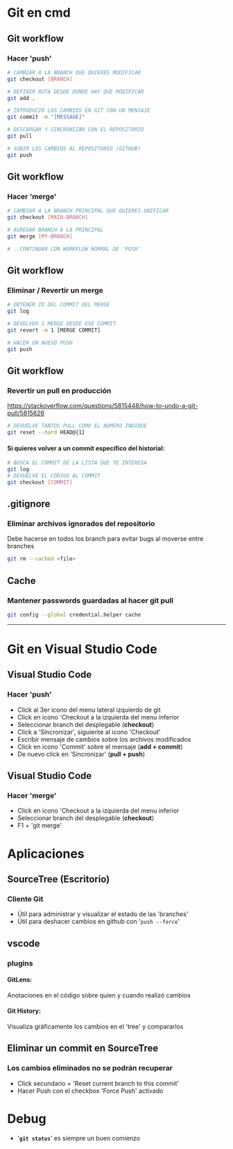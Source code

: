 # Git en cmd

## Git workflow
### Hacer 'push'

```sh
# CAMBIAR A LA BRANCH QUE QUIERES MODIFICAR
git checkout [BRANCH]

# DEFINIR RUTA DESDE DONDE HAY QUE MODIFICAR
git add .

# INTRODUCIR LOS CAMBIOS EN GIT CON UN MENSAJE
git commit -m "[MESSAGE]"

# DESCARGAR Y SINCRONIZAR CON EL REPOSITORIO
git pull

# SUBIR LOS CAMBIOS AL REPOSITORIO (GITHUB)
git push
```

## Git workflow
### Hacer 'merge'

```sh
# CAMBIAR A LA BRANCH PRINCIPAL QUE QUIERES UNIFICAR
git checkout [MAIN-BRANCH]

# AGREGAR BRANCH A LA PRINCIPAL
git merge [MY-BRANCH]

# ..CONTINUAR CON WORKFLOW NORMAL DE 'PUSH'
```

## Git workflow
### Eliminar / Revertir un merge

```sh
# OBTENER ID DEL COMMIT DEL MERGE
git log

# DEVOLVER 1 MERGE DESDE ESE COMMIT
git revert -m 1 [MERGE COMMIT]

# HACER UN NUEVO PUSH
git push
```

## Git workflow
### Revertir un pull en producción

https://stackoverflow.com/questions/5815448/how-to-undo-a-git-pull/5815626

```sh
# DEVUELVE TANTOS PULL COMO EL NÚMERO INDIQUE
git reset --hard HEAD@{1}
```

#### Si quieres volver a un commit específico del historial:

```sh
# BUSCA EL COMMIT DE LA LISTA QUE TE INTERESA
git log
# DEVUELVE EL CÓDIGO AL COMMIT
git checkout [COMMIT]
```

## .gitignore
### Eliminar archivos ignorados del repositorio

Debe hacerse en todos los branch para evitar bugs al moverse entre branches
```sh
git rm --cached <file>
```

## Cache
### Mantener passwords guardadas al hacer git pull

```sh
git config --global credential.helper cache
```

---

# Git en Visual Studio Code

## Visual Studio Code
### Hacer 'push'

- Click al 3er icono del menu lateral izquierdo de git
- Click en icono 'Checkout a la izquierda del menu inferior
- Seleccionar branch del desplegable (**checkout**)
- Click a 'Sincronizar', siguiente al icono 'Checkout'
- Escribir mensaje de cambios sobre los archivos modificados
- Click en icono 'Commit' sobre el mensaje (**add + commit**)
- De nuevo click en 'Sincronizar' (**pull + push**)

## Visual Studio Code
### Hacer 'merge'

- Click en icono 'Checkout a la izquierda del menu inferior
- Seleccionar branch del desplegable (**checkout**)
- F1 + 'git merge'

# Aplicaciones

## SourceTree (Escritorio)
### Cliente Git

- Útil para administrar y visualizar el estado de las 'branches'
- Útil para deshacer cambios en github con '`push --force`'

## vscode
### plugins

#### GitLens:
Anotaciones en el código sobre quien y cuando realizó cambios

#### Git History:
Visualiza gráficamente los cambios en el 'tree' y compararlos

## Eliminar un commit en SourceTree
### Los cambios eliminados no se podrán recuperar

- Click secundario + 'Reset current branch to this commit'
- Hacer Push con el checkbox 'Force Push' activado

# Debug

- '**`git status`**' es siempre un buen comienzo
